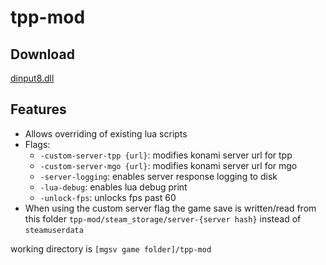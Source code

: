 # tpp-mod

## Download

[dinput8.dll](https://github.alicent.cat/tpp-mod/dinput8.dll)

## Features

- Allows overriding of existing lua scripts
- Flags:
  - `-custom-server-tpp {url}`: modifies konami server url for tpp
  - `-custom-server-mgo {url}`: modifies konami server url for mgo
  - `-server-logging`: enables server response logging to disk
  - `-lua-debug`: enables lua debug print
  - `-unlock-fps`: unlocks fps past 60
- When using the custom server flag the game save is written/read from this folder `tpp-mod/steam_storage/server-{server hash}` instead of `steamuserdata`

working directory is `[mgsv game folder]/tpp-mod`
